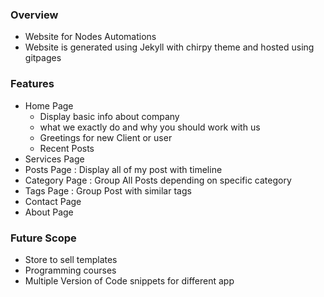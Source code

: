 ### Overview
- Website for Nodes Automations
- Website is generated using Jekyll with chirpy theme and hosted using gitpages

### Features
- Home Page
  - Display basic info about company
  - what we exactly do and why you should work with us
  - Greetings for new Client or user
  - Recent Posts
- Services Page
- Posts Page : Display all of my post with timeline
- Category Page : Group All Posts depending on specific category
- Tags Page : Group Post with similar tags
- Contact Page
- About Page

### Future Scope
- Store to sell templates 
- Programming courses
- Multiple Version of Code snippets for different app